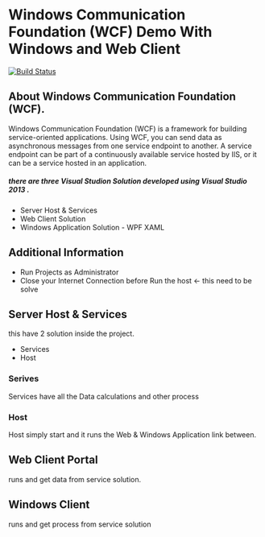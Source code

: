 # Windows Communication Foundation (WCF)  Demo With Windows and Web Client
[![Build Status](https://travis-ci.org/Ruwan-Ranganath/WCF-Windows-and-Web-Client.svg?branch=master)](https://travis-ci.org/Ruwan-Ranganath/WCF-Windows-and-Web-Client)

## About Windows Communication Foundation (WCF).
Windows Communication Foundation (WCF) is a framework for building service-oriented applications. Using WCF, you can send data as asynchronous messages from one service endpoint to another. A service endpoint can be part of a continuously available service hosted by IIS, or it can be a service hosted in an application.

##### there are three Visual Studion Solution developed using Visual Studio 2013 .

* Server Host & Services
* Web Client Solution
* Windows Application Solution - WPF XAML

## Additional Information
* Run Projects as Administrator
* Close your Internet Connection before Run the host <- this need to be solve

## Server Host & Services
this have 2 solution inside the project.
* Services
* Host
### Serives
Services have all the Data calculations and other process
### Host
Host simply start and it runs the Web & Windows Application link between.

## Web Client Portal
 runs and get data from service solution.

## Windows Client
 runs and get process from service solution
